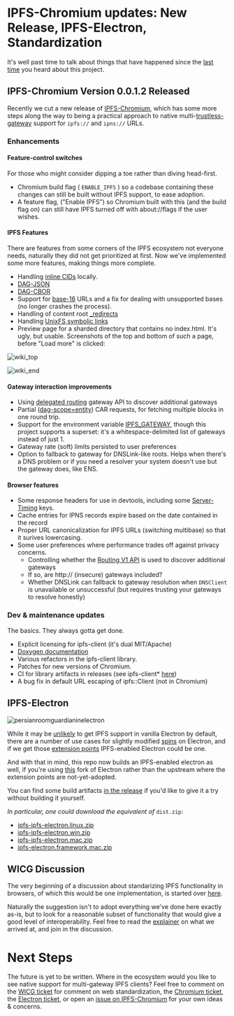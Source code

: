 # IPFS-Chromium updates: New Release, IPFS-Electron, Standardization

It's well past time to talk about things that have happened since the 
[last time](https://blog.ipfs.tech/2023-05-multigateway-chromium-client/) 
you heard about this project.

## IPFS-Chromium Version 0.0.1.2 Released

Recently we cut a new release of 
[IPFS-Chromium](https://github.com/little-bear-labs/ipfs-chromium/), 
which has some more steps along the way to being a practical approach to native multi-[trustless-gateway](https://specs.ipfs.tech/http-gateways/trustless-gateway/) support for `ipfs://` and `ipns://` URLs.

### Enhancements 

#### Feature-control switches 

For those who might consider dipping a toe rather than diving head-first.

* Chromium build flag ( `ENABLE_IPFS` ) so a codebase containing these changes can still be built without IPFS support, to ease adoption.
* A feature flag, ("Enable IPFS") so Chromium built with this (and the build flag on) can still have IPFS turned off with about://flags if the user wishes.

#### IPFS Features

There are features from some corners of the IPFS ecosystem not everyone needs,
naturally they did not get prioritized at first. 
Now we've implemented some more features, making things more complete.

* Handling [inline CIDs](https://github.com/ipfs/specs/blob/6c70fc240fb14f3022177af55f1dcbe1ab8f35c6/UNIXFS.md#deduplication-and-inlining) locally.
* [DAG-JSON](https://ipld.io/docs/codecs/known/dag-json/)
* [DAG-CBOR](https://ipld.io/docs/codecs/known/dag-cbor/)
* Support for [base-16](https://github.com/multiformats/multibase?tab=readme-ov-file#multibase-table) URLs and a fix for dealing with unsupported bases (no longer crashes the process).
* Handling of content root [_redirects](https://specs.ipfs.tech/http-gateways/web-redirects-file/)
* Handling [UnixFS symbolic links](https://github.com/ipfs/specs/blob/9131a7cfb56bf2ef4fb916feec53836c75ba1a05/src/unixfs-data-format.md#symlink-type)
* Preview page for a sharded directory that contains no index.html. It's ugly, but usable. Screenshots of the top and bottom of such a page, before "Load more" is clicked:

![wiki_top](https://hackmd.io/_uploads/BkJDxB31yg.png)

![wiki_end](https://hackmd.io/_uploads/Sk6Pxrn1yl.png)

#### Gateway interaction improvements

* Using [delegated routing](https://specs.ipfs.tech/routing/http-routing-v1/#get-routing-v1-providers-cid) gateway API to discover additional gateways
* Partial ([dag-scope=entity](https://specs.ipfs.tech/http-gateways/trustless-gateway/#dag-scope-request-query-parameter)) CAR requests, for fetching multiple blocks in one round trip.
* Support for the environment variable [IPFS_GATEWAY](https://curl.se/docs/ipfs.html), though this project supports a superset: it's a whitespace-delimited list of gateways instead of just 1.
* Gateway rate (soft) limits persisted to user preferences
* Option to fallback to gateway for DNSLink-like roots. Helps when there's a DNS problem or if you need a resolver your system doesn't use but the gateway does, like ENS.

#### Browser features

* Some response headers for use in devtools, including some [Server-Timing](https://specs.ipfs.tech/http-gateways/path-gateway/#server-timing-response-header) keys.
* Cache entries for IPNS records expire based on the date contained in the record
* Proper URL canonicalization for IPFS URLs (switching multibase) so that it surives lowercasing.
* Some user preferences where performance trades off against privacy concerns. 
  - Controlling whether the [Routing V1 API](https://specs.ipfs.tech/routing/http-routing-v1/) is used to discover additional gateways
  - If so, are http:// (insecure) gateways included?
  - Whether DNSLink can fallback to gateway resolution when `DNSClient` is unavailable or unsuccessful (but requires trusting your gateways to resolve honestly)

### Dev & maintenance updates

The basics. They always gotta get done.

* Explicit licensing for ipfs-client (it's dual MIT/Apache)
* [Doxygen documentation](https://little-bear-labs.github.io/ipfs-chromium/)
* Various refactors in the ipfs-client library.
* Patches for new versions of Chromium.
* CI for library artifacts in releases (see ipfs-client* [here](https://github.com/little-bear-labs/ipfs-chromium/releases/latest))
* A bug fix in default URL escaping of ipfs::Client (not in Chromium)

## IPFS-Electron

![persianroomguardianinelectron](https://hackmd.io/_uploads/HJpxkfLlA.png)

While it may be [unlikely](https://github.com/electron/electron/issues/41539) to get IPFS 
support in vanilla Electron by default, there are a number of use cases for slightly modified
[spins](https://littlebearlabs.io/perspectives/electron-spins-a-special-case-of-chromium-mods) on Electron, and if we get those 
[extension points](https://github.com/electron/electron/issues/42455) IPFS-enabled Electron could
be one.

And with that in mind, this repo now builds an IPFS-enabled electron as well, if you're using 
[this](https://github.com/little-bear-labs/ipfs-electron) fork of Electron rather than the 
upstream where the extension points are not-yet-adopted. 

You can find some build artifacts 
[in the release](https://github.com/little-bear-labs/ipfs-chromium/releases/tag/0.0.1.2)
if you'd like to give it a try without building it yourself. 

_In particular, one could download the equivalent of_ `dist.zip`:
* [ipfs-ipfs-electron.linux.zip](https://github.com/little-bear-labs/ipfs-chromium/releases/download/0.0.1.2/ipfs-electron.linux.zip)
* [ipfs-ipfs-electron.win.zip](https://github.com/little-bear-labs/ipfs-chromium/releases/download/0.0.1.2/ipfs-electron.win.zip)
* [ipfs-ipfs-electron.mac.zip](https://github.com/little-bear-labs/ipfs-chromium/releases/download/0.0.1.2/ipfs-electron.mac.zip)
* [ipfs-electron.framework.mac.zip](https://github.com/little-bear-labs/ipfs-chromium/releases/download/0.0.1.2/ipfs-electron.framework.mac.zip)

## WICG Discussion

The very beginning of a discussion about standarizing IPFS functionality in browsers, 
of which this would be one implementation, is started over [here](https://github.com/WICG/proposals/issues/143).

Naturally the suggestion isn't to adopt everything we've done here exactly as-is,
but to look for a reasonable subset of functionality that would give a good level of interoperability.
Feel free to read the [explainer](https://little-bear-labs.github.io/ipfs-chromium/md_doc_explainer.html)
on what we arrived at, and join in the discussion.

# Next Steps

The future is yet to be written. 
Where in the ecosystem would you like to see native support for multi-gateway IPFS clients? 
Feel free to comment on 
the [WICG ticket](https://github.com/WICG/proposals/issues/143)
 for comment on web standardization, 
 the [Chromium ticket](https://issues.chromium.org/issues/40909350), 
 the [Electron ticket](https://github.com/electron/electron/issues/42455), 
 or open an [issue on IPFS-Chromium](https://github.com/little-bear-labs/ipfs-chromium/issues) 
 for your own ideas & concerns.

